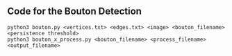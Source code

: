## Code for the Bouton Detection 
 ```
 python3 bouton.py <vertices.txt> <edges.txt> <image> <bouton_filename> <persistence threshold> 
 python3 bouton_x_process.py <bouton_filename> <process_filename> <output_filename>
 ```
 
 
